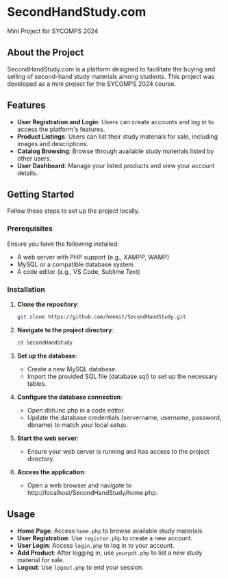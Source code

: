 # SecondHandStudy.com

Mini Project for SYCOMPS 2024

## About the Project

SecondHandStudy.com is a platform designed to facilitate the buying and selling of second-hand study materials among students. This project was developed as a mini project for the SYCOMPS 2024 course.

## Features

- **User Registration and Login**: Users can create accounts and log in to access the platform's features.
- **Product Listings**: Users can list their study materials for sale, including images and descriptions.
- **Catalog Browsing**: Browse through available study materials listed by other users.
- **User Dashboard**: Manage your listed products and view your account details.

## Getting Started

Follow these steps to set up the project locally.

### Prerequisites

Ensure you have the following installed:

- A web server with PHP support (e.g., XAMPP, WAMP)
- MySQL or a compatible database system
- A code editor (e.g., VS Code, Sublime Text)

### Installation

1. **Clone the repository**:
   ```bash
   git clone https://github.com/heemit/SecondHandStudy.git
   ```

2. **Navigate to the project directory**:
   ```bash
   cd SecondHandStudy
   ```
  
3. **Set up the database**:
   - Create a new MySQL database.
   - Import the provided SQL file (database.sql) to set up the necessary tables.
  

4. **Configure the database connection**:
   - Open dbh.inc.php in a code editor.
   - Update the database credentials (servername, username, password, dbname) to match your local setup.
  

5. **Start the web server**:
   - Ensure your web server is running and has access to the project directory.
  

6. **Access the application**:
   - Open a web browser and navigate to http://localhost/SecondHandStudy/home.php.
  
## Usage

- **Home Page**: Access `home.php` to browse available study materials.
- **User Registration**: Use `register.php` to create a new account.
- **User Login**: Access `login.php` to log in to your account.
- **Add Product**: After logging in, use `yourpdt.php` to list a new study material for sale.
- **Logout**: Use `logout.php` to end your session.
